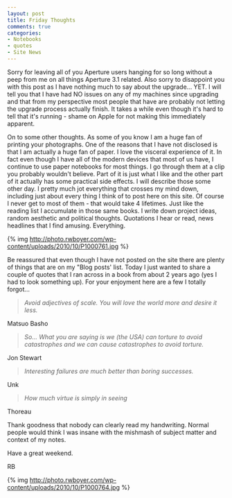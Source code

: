 ```yaml
---
layout: post
title: Friday Thoughts
comments: true
categories:
- Notebooks
- quotes
- Site News
---
```

Sorry for leaving all of you Aperture users hanging for so long without a peep from me on all things Aperture 3.1 related. Also sorry to disappoint you with this post as I have nothing much to say about the upgrade... YET. I will tell you that I have had NO issues on any of my machines since upgrading and that from my perspective most people that have are probably not letting the upgrade process actually finish. It takes a while even though it's hard to tell that it's running - shame on Apple for not making this immediately apparent.

On to some other thoughts. As some of you know I am a huge fan of printing your photographs. One of the reasons that I have not disclosed is that I am actually a huge fan of paper. I love the visceral experience of it. In fact even though I have all of the modern devices that most of us have, I continue to use paper notebooks for most things. I go through them at a clip you probably wouldn't believe. Part of it is just what I like and the other part of it actually has some practical side effects. I will describe those some other day. I pretty much jot everything that crosses my mind down, including just about every thing I think of to post here on this site. Of course I never get to most of them - that would take 4 lifetimes. Just like the reading list I accumulate in those same books. I write down project ideas, random aesthetic and political thoughts. Quotations I hear or read, news headlines that I find amusing. Everything.

{% img http://photo.rwboyer.com/wp-content/uploads/2010/10/P1000761.jpg %}

Be reassured that even though I have not posted on the site there are plenty of things that are on my "Blog posts' list. Today I just wanted to share a couple of quotes that I ran across in a book from about 2 years ago (yes I had to look something up). For your enjoyment here are a few I totally forgot...
<blockquote><em>Avoid adjectives of scale. You will love the world more and desire it less.</em></blockquote>
Matsuo Basho
<blockquote><em>So... What you are saying is we (the USA) can torture to avoid catastrophes and we can cause catastrophes to avoid torture.</em></blockquote>
Jon Stewart
<blockquote><em>Interesting failures are much better than boring successes.</em></blockquote>
Unk
<blockquote><em>How much virtue is simply in seeing</em></blockquote>
Thoreau

Thank goodness that nobody can clearly read my handwriting. Normal people would think I was insane with the mishmash of subject matter and context of my notes.

Have a great weekend.

RB

{% img http://photo.rwboyer.com/wp-content/uploads/2010/10/P1000764.jpg %} 